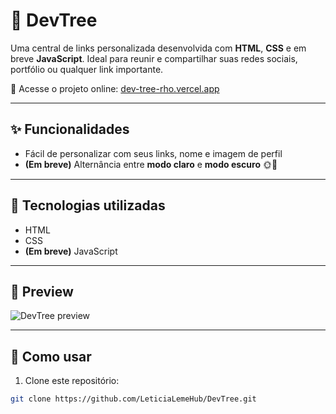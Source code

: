 # 🌳 DevTree

Uma central de links personalizada desenvolvida com **HTML**, **CSS** e em breve **JavaScript**. Ideal para reunir e compartilhar suas redes sociais, portfólio ou qualquer link importante.

🔗 Acesse o projeto online: [dev-tree-rho.vercel.app](https://dev-tree-rho.vercel.app/)

---

## ✨ Funcionalidades

- Fácil de personalizar com seus links, nome e imagem de perfil
- **(Em breve)** Alternância entre **modo claro** e **modo escuro** 🌞🌙  

---

## 🚀 Tecnologias utilizadas

- HTML  
- CSS  
- **(Em breve)** JavaScript  

---

## 📸 Preview

![DevTree preview](https://dev-tree-rho.vercel.app/assets/preview.png)

---

## 📁 Como usar

1. Clone este repositório:
```bash
git clone https://github.com/LeticiaLemeHub/DevTree.git
